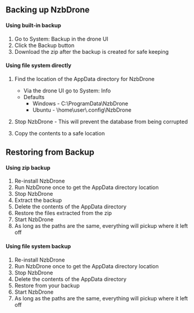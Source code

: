 ## Backing up NzbDrone ##

#### Using built-in backup ####

1. Go to System: Backup in the drone UI
2. Click the Backup button
3. Download the zip after the backup is created for safe keeping

#### Using file system directly ####
1. Find the location of the AppData directory for NzbDrone
	- Via the drone UI go to System: Info
	- Defaults
		- Windows - C:\ProgramData\NzbDrone
		- Ubuntu - \home\user\\.config\NzbDrone

2. Stop NzbDrone - This will prevent the database from being corrupted
3. Copy the contents to a safe location

## Restoring from Backup ##

#### Using zip backup ####

1. Re-install NzbDrone
2. Run NzbDrone once to get the AppData directory location
3. Stop NzbDrone
4. Extract the backup
5. Delete the contents of the AppData directory
6. Restore the files extracted from the zip
7. Start NzbDrone
8. As long as the paths are the same, everything will pickup where it left off

#### Using file system backup ####
1. Re-install NzbDrone
2. Run NzbDrone once to get the AppData directory location
3. Stop NzbDrone
4. Delete the contents of the AppData directory
5. Restore from your backup
6. Start NzbDrone
7. As long as the paths are the same, everything will pickup where it left off